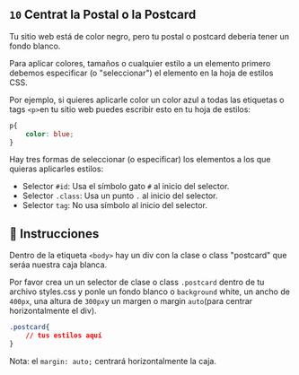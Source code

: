 ## `10` Centrat la Postal o la Postcard

Tu sitio web está de color negro, pero tu postal o postcard debería tener un fondo blanco.

Para aplicar colores, tamaños o cualquier estilo a un elemento primero debemos especificar (o "seleccionar") el elemento en la hoja de estilos CSS.

Por ejemplo, si quieres aplicarle color un color azul a todas las etiquetas o tags `<p>`en tu sitio web puedes escribir esto en tu hoja de estilos:

```css
p{
    color: blue;
}
```
Hay tres formas de seleccionar (o especificar) los elementos a los que quieras aplicarles estilos:
- Selector `#id`: Usa el símbolo gato `#` al inicio del selector.
- Selector `.class`: Usa un punto `.`  al inicio del selector.
- Selector `tag`: No usa símbolo al inicio del selector.

## 📝 Instrucciones

Dentro de la etiqueta `<body>` hay un div con la clase o class "postcard" que seráa nuestra caja blanca.

Por favor crea un un selector de clase o class `.postcard` dentro de tu archivo styles.css y ponle un fondo blanco o `background` white, un ancho de `400px`, una altura de `300px`y un margen o margin `auto`(para centrar horizontalmente el div).

```css
.postcard{
    // tus estilos aquí
}
```

Nota: el `margin: auto;` centrará horizontalmente la caja.